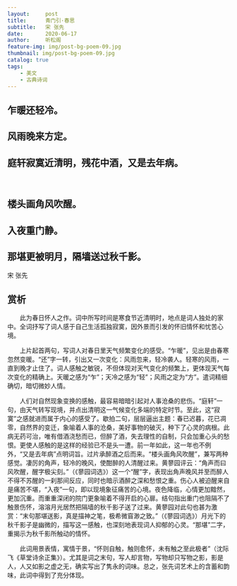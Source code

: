 ```yaml
---
layout:     post
title:      青门引·春思
subtitle:   宋 张先
date:       2020-06-17
author:     听松阁
feature-img: img/post-bg-poem-09.jpg
thumbnail: img/post-bg-poem-09.jpg
catalog: true
tags:
    - 美文
    - 古典诗词
---
```


## 乍暖还轻冷。
## 风雨晚来方定。
## 庭轩寂寞近清明，残花中酒，又是去年病。 
&nbsp;
## 楼头画角风吹醒。
## 入夜重门静。
## 那堪更被明月，隔墙送过秋千影。

宋 张先

## 赏析

　　此为春日怀人之作。词中所写时间是寒食节近清明时，地点是词人独处的家中。全词抒写了词人感于自己生活孤独寂寞，因外景而引发的怀旧情怀和忧苦心境。

　　上片起首两句，写词人对春日里天气频繁变化的感受。“乍暖”，见出是由春寒忽然变暖。“还”字一转，引出又一次变化：风雨忽来，轻冷袭人。轻寒的风雨，一直到晚才止住了。词人感触之敏锐，不但体现对天气变化的频繁上，更体现天气每次变化的精确上。天暖之感为“乍”；天冷之感为“轻”；风雨之定为“方”。遣词精细确切，暗切微妙人情。

　　人们对自然现象变换的感触，最容易暗暗引起对人事沧桑的悲伤。“庭轩”一句，由天气转写现境，并点出清明这一气候变化多端的特定时节。至此，这“寂寞”之感就进而属于内心的感受了。歇拍二句，层层逼出主题：春已迟暮，花已凋零，自然界的变迁，象喻着人事的沧桑，美好事物的破灭，种下了心灵的病根。此病无药可治，唯有借酒浇愁而已，但醉了酒，失去理性的自制，只会加重心头的愁恨。更使人感触的是这样的经验已不是头一遭。前一年如此，这一年也不例外，“又是去年病”点明词旨。过片承醉酒之后而来。“楼头画角风吹醒”，兼写两种感觉。凄厉的角声，轻冷的晚风，使酣醉的人清醒过来。黄蓼园评云：“角声而曰风吹醒，醒字极尖刻。”（《蓼园词选》）这一个“醒”字，表现出角声晚风并至而醉人不得不苏醒的一刹那间反应，同时也暗示酒醉之深和愁恨之重。伤心人被迫醒来自是痛苦不堪，“入夜”一句，即以现境象征痛苦的心境。夜色降临，心情更加黯然，更加沉重。而重重深闭的院门更象喻着不得开启的心扉。结句指出重门也阻隔不了触景伤怀，溶溶月光居然把隔墙的秋千影子送了过来。黄蓼园对此句也甚为激赏：“末句那堪送影，真是描神之笔，极希微窅渺之致。”（《蓼园词选》）月光下的秋千影子是幽微的，描写这一感触，也深刻地表现词人抑郁的心灵。“那堪”二字，重揭示为秋千影所触动的情怀。

　　此词用景表情，寓情于景，“怀则自触，触则愈怀，未有触之至此极者”（沈际飞《草堂诗余正集》）。尤其是词之末句，写人却言物，写物却只写物之影，影是人，人又如影之虚之无，确实写出了隽永的词味。总之，张先词艺术上的含蓄和韵味，此词中得到了充分体现。
  
  
  
